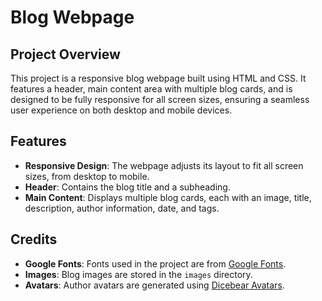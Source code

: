 # Blog Webpage 

## Project Overview
This project is a responsive blog webpage built using HTML and CSS. It features a header, main content area with multiple blog cards, and is designed to be fully responsive for all screen sizes, ensuring a seamless user experience on both desktop and mobile devices.


## Features
- **Responsive Design**: The webpage adjusts its layout to fit all screen sizes, from desktop to mobile.
- **Header**: Contains the blog title and a subheading.
- **Main Content**: Displays multiple blog cards, each with an image, title, description, author information, date, and tags.

## Credits
- **Google Fonts**: Fonts used in the project are from [Google Fonts](https://fonts.google.com/).
- **Images**: Blog images are stored in the `images` directory.
- **Avatars**: Author avatars are generated using [Dicebear Avatars](https://avatars.dicebear.com/).
